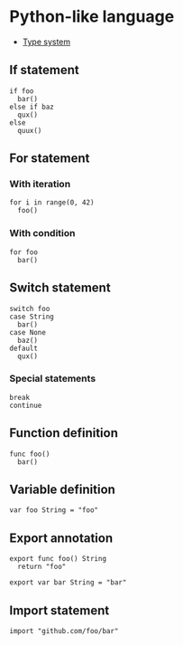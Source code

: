 # Python-like language

- [Type system](type_system.md)

## If statement

```
if foo
  bar()
else if baz
  qux()
else
  quux()
```

## For statement

### With iteration

```
for i in range(0, 42)
  foo()
```

### With condition

```
for foo
  bar()
```

## Switch statement

```
switch foo
case String
  bar()
case None
  baz()
default
  qux()
```

### Special statements

```
break
continue
```

## Function definition

```
func foo()
  bar()
```

## Variable definition

```
var foo String = "foo"
```

## Export annotation

```
export func foo() String
  return "foo"

export var bar String = "bar"
```

## Import statement

```
import "github.com/foo/bar"
```
